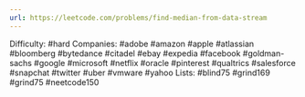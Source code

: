 ```yaml
---
url: https://leetcode.com/problems/find-median-from-data-stream
---
```


Difficulty: #hard
Companies: #adobe #amazon #apple #atlassian #bloomberg #bytedance #citadel #ebay #expedia #facebook #goldman-sachs #google #microsoft #netflix #oracle #pinterest #qualtrics #salesforce #snapchat #twitter #uber #vmware #yahoo
Lists: #blind75 #grind169 #grind75 #neetcode150